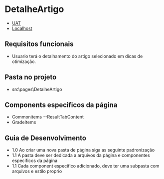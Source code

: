 
# DetalheArtigo

- [UAT](https://web.opti.marketing/artigos/:id)
- [Localhost](http://localhost:3000/artigos/:id)
 
## Requisitos funcionais

- Usuario terá o detalhamento do artigo selecionado em dicas de otimização.
 

## Pasta no projeto
- src\pages\DetalheArtigo


## Components especificos da página
- Commonitems
 --ResultTabContent
- GradeItems

## Guia de Desenvolvimento

- 1.0 Ao criar uma nova pasta de página siga as seguinte padronização
- 1.1 A pasta deve ser dedicada a arquivos da página e componentes especificos da página
- 1.1 Cada component especifico adicionado, deve ter uma subpasta com arquivos e estilo proprio
